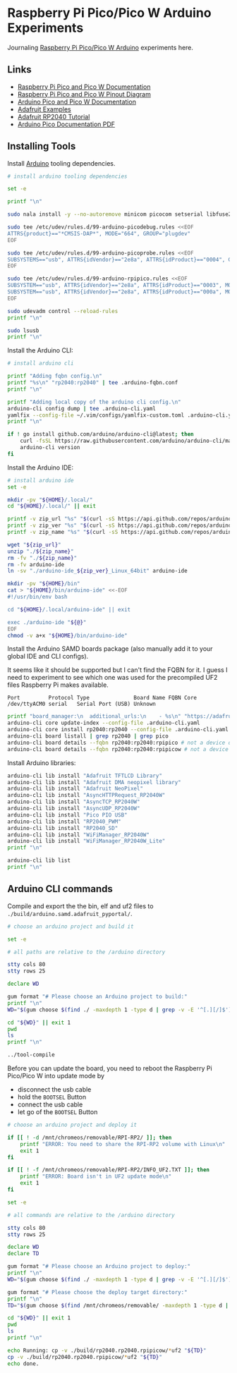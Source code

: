 # Raspberry Pi Pico/Pico W Arduino Experiments

Journaling [Raspberry Pi Pico/Pico W Arduino](https://arduino-pico.readthedocs.io/en/latest/) experiments here.

## Links

- [Raspberry Pi Pico and Pico W Documentation](https://www.raspberrypi.com/documentation/microcontrollers/raspberry-pi-pico.html)
- [Raspberry Pi Pico and Pico W Pinout Diagram](https://datasheets.raspberrypi.com/pico/Pico-R3-A4-Pinout.pdf)
- [Arduino Pico and Pico W Documentation](https://arduino-pico.readthedocs.io/en/latest/)
- [Adafruit Examples](https://github.com/arduino/arduino-examples)
- [Adafruit RP2040 Tutorial](https://learn.adafruit.com/rp2040-arduino-with-the-earlephilhower-core)
- [Arduino Pico Documentation PDF](https://arduino-pico.readthedocs.io/_/downloads/en/latest/pdf/)

## Installing Tools

Install [Arduino](https://docs.arduino.cc/software/ide/) tooling dependencies.

```bash { background=false category=arduino-setup closeTerminalOnSuccess=true excludeFromRunAll=true interactive=true interpreter=bash name=arduino-install-dependencies promptEnv=true terminalRows=10 }
# install arduino tooling dependencies

set -e

printf "\n"

sudo nala install -y --no-autoremove minicom picocom setserial libfuse2

sudo tee /etc/udev/rules.d/99-arduino-picodebug.rules <<EOF
ATTRS{product}=="*CMSIS-DAP*", MODE="664", GROUP="plugdev"
EOF

sudo tee /etc/udev/rules.d/99-arduino-picoprobe.rules <<EOF
SUBSYSTEMS=="usb", ATTRS{idVendor}=="2e8a", ATTRS{idProduct}=="0004", GROUP="users", MODE="0666"
EOF

sudo tee /etc/udev/rules.d/99-arduino-rpipico.rules <<EOF
SUBSYSTEM=="usb", ATTRS{idVendor}=="2e8a", ATTRS{idProduct}=="0003", MODE="660", GROUP="plugdev"
SUBSYSTEM=="usb", ATTRS{idVendor}=="2e8a", ATTRS{idProduct}=="000a", MODE="660", GROUP="plugdev"
EOF

sudo udevadm control --reload-rules
printf "\n"

sudo lsusb
printf "\n"
```

Install the Arduino CLI:

```bash { background=false category=arduino-setup closeTerminalOnSuccess=true excludeFromRunAll=true interactive=true interpreter=bash name=arduino-install-cli promptEnv=true terminalRows=10 }
# install arduino cli

printf "Adding fqbn config.\n"
printf "%s\n" "rp2040:rp2040" | tee .arduino-fqbn.conf
printf "\n"

printf "Adding local copy of the arduino cli config.\n"
arduino-cli config dump | tee .arduino-cli.yaml
yamlfix --config-file ~/.vim/configs/yamlfix-custom.toml .arduino-cli.yaml
printf "\n"

if ! go install github.com/arduino/arduino-cli@latest; then
    curl -fsSL https://raw.githubusercontent.com/arduino/arduino-cli/master/install.sh | BINDIR="${HOME}/bin" sh
    arduino-cli version
fi
```

Install the Arduino IDE:

```bash { background=false category=arduino-setup closeTerminalOnSuccess=true excludeFromRunAll=true interactive=true interpreter=bash name=arduino-install-ide promptEnv=true terminalRows=10 }
# install arduino ide
set -e

mkdir -pv "${HOME}/.local/"
cd "${HOME}/.local/" || exit

printf -v zip_url "%s" "$(curl -sS https://api.github.com/repos/arduino/arduino-ide/releases/latest | jq -r '.assets[].browser_download_url' | grep '_Linux_64bit.zip$')"
printf -v zip_ver "%s" "$(curl -sS https://api.github.com/repos/arduino/arduino-ide/releases/latest | jq -r '.name')"
printf -v zip_name "%s" "$(curl -sS https://api.github.com/repos/arduino/arduino-ide/releases/latest | jq -r '.assets[].name' | grep Linux_64bit.zip)"

wget "${zip_url}"
unzip "./${zip_name}"
rm -fv "./${zip_name}"
rm -fv arduino-ide
ln -sv "./arduino-ide_${zip_ver}_Linux_64bit" arduino-ide

mkdir -pv "${HOME}/bin"
cat > "${HOME}/bin/arduino-ide" <<-EOF
#!/usr/bin/env bash

cd "${HOME}/.local/arduino-ide" || exit

exec ./arduino-ide "${@}"
EOF
chmod -v a+x "${HOME}/bin/arduino-ide"
```

Install the Arduino SAMD boards package (also manually add it to your global IDE and CLI configs).

It seems like it should be supported but I can't find the FQBN for it.
I guess I need to experiment to see which one was used for the precompiled UF2 files Raspberry Pi makes available.

```text
Port         Protocol Type              Board Name FQBN Core
/dev/ttyACM0 serial   Serial Port (USB) Unknown
```

```bash { background=false category=arduino-setup closeTerminalOnSuccess=true excludeFromRunAll=true interactive=true interpreter=bash name=arduino-install-board promptEnv=true terminalRows=10 }
printf "board_manager:\n  additional_urls:\n    - %s\n" "https://adafruit.github.io/arduino-board-index/package_adafruit_index.json" | tee .arduino-cli.yaml
arduino-cli core update-index --config-file .arduino-cli.yaml
arduino-cli core install rp2040:rp2040 --config-file .arduino-cli.yaml
arduino-cli board listall | grep rp2040 | grep pico
arduino-cli board details --fqbn rp2040:rp2040:rpipico # not a device query
arduino-cli board details --fqbn rp2040:rp2040:rpipicow # not a device query
```

Install Arduino libraries:

```bash { background=false category=arduino-setup closeTerminalOnSuccess=true excludeFromRunAll=true interactive=true interpreter=bash name=arduino-install-libraries promptEnv=true terminalRows=10 }
arduino-cli lib install "Adafruit TFTLCD Library"
arduino-cli lib install "Adafruit DMA neopixel library"
arduino-cli lib install "Adafruit NeoPixel"
arduino-cli lib install "AsyncHTTPRequest_RP2040W"
arduino-cli lib install "AsyncTCP_RP2040W"
arduino-cli lib install "AsyncUDP_RP2040W"
arduino-cli lib install "Pico PIO USB"
arduino-cli lib install "RP2040_PWM"
arduino-cli lib install "RP2040_SD"
arduino-cli lib install "WiFiManager_RP2040W"
arduino-cli lib install "WiFiManager_RP2040W_Lite"
printf "\n"

arduino-cli lib list
printf "\n"
```

## Arduino CLI commands

Compile and export the the bin, elf and uf2 files to `./build/arduino.samd.adafruit_pyportal/`.

```bash { background=false category=build-arduino closeTerminalOnSuccess=true excludeFromRunAll=true interactive=true interpreter=bash name=arduino-cli-compile promptEnv=true terminalRows=25 }
# choose an arduino project and build it

set -e

# all paths are relative to the /arduino directory

stty cols 80
stty rows 25

declare WD

gum format "# Please choose an Arduino project to build:"
printf "\n"
WD="$(gum choose $(find ./ -maxdepth 1 -type d | grep -v -E '^[.][/]$'))"

cd "${WD}" || exit 1
pwd
ls
printf "\n"

../tool-compile
```

Before you can update the board, you need to reboot the Raspberry Pi Pico/Pico W into update mode by

- disconnect the usb cable
- hold the `BOOTSEL` Button
- connect the usb cable
- let go of the `BOOTSEL` Button

```bash { background=false category=deploy-arduino closeTerminalOnSuccess=true excludeFromRunAll=true interactive=true interpreter=bash name=arduino-cli-upload promptEnv=true terminalRows=25 }
# choose an arduino project and deploy it

if [[ ! -d /mnt/chromeos/removable/RPI-RP2/ ]]; then
    printf "ERROR: You need to share the RPI-RP2 volume with Linux\n"
    exit 1
fi

if [[ ! -f /mnt/chromeos/removable/RPI-RP2/INFO_UF2.TXT ]]; then
    printf "ERROR: Board isn't in UF2 update mode\n"
    exit 1
fi

set -e

# all commands are relative to the /arduino directory

stty cols 80
stty rows 25

declare WD
declare TD

gum format "# Please choose an Arduino project to deploy:"
printf "\n"
WD="$(gum choose $(find ./ -maxdepth 1 -type d | grep -v -E '^[.][/]$'))"

gum format "# Please choose the deploy target directory:"
printf "\n"
TD="$(gum choose $(find /mnt/chromeos/removable/ -maxdepth 1 -type d | grep -v -E '^/mnt/chromeos/removable/$'))"

cd "${WD}" || exit 1
pwd
ls
printf "\n"

echo Running: cp -v ./build/rp2040.rp2040.rpipicow/*uf2 "${TD}"
cp -v ./build/rp2040.rp2040.rpipicow/*uf2 "${TD}"
echo done.
```
